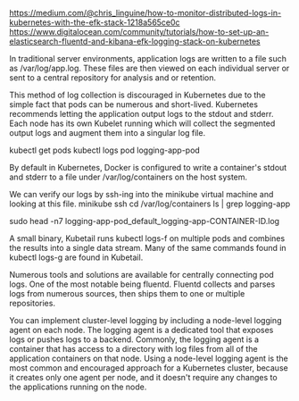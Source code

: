 https://medium.com/@chris_linguine/how-to-monitor-distributed-logs-in-kubernetes-with-the-efk-stack-1218a565ce0c
https://www.digitalocean.com/community/tutorials/how-to-set-up-an-elasticsearch-fluentd-and-kibana-efk-logging-stack-on-kubernetes


In traditional server environments, application logs are written to a file such as /var/log/app.log. 
These files are then viewed on each individual server or sent to a central repository for analysis and or retention.

This method of log collection is discouraged in Kubernetes due to the simple fact that pods can be numerous and short-lived. 
Kubernetes recommends letting the application output logs to the stdout and stderr. 
Each node has its own Kubelet running which will collect the segmented output logs and augment them into a singular log file.

kubectl get pods
kubectl logs pod logging-app-pod

By default in Kubernetes, Docker is configured to write a container's stdout and stderr to a file under /var/log/containers on the host system. 

We can verify our logs by ssh-ing into the minikube virtual machine and looking at this file.
minikube ssh
cd /var/log/containers
ls | grep logging-app

sudo head -n7 logging-app-pod_default_logging-app-CONTAINER-ID.log

A small binary, Kubetail runs kubectl logs-f on multiple pods and combines the results into a single data stream. Many of the same commands found in kubectl logs-g are found in Kubetail.

Numerous tools and solutions are available for centrally connecting pod logs. One of the most notable being fluentd. Fluentd collects and parses logs from numerous sources, then ships them to one or multiple repositories. 

You can implement cluster-level logging by including a node-level logging agent on each node. The logging agent is a dedicated tool that exposes logs or pushes logs to a backend. Commonly, the logging agent is a container that has access to a directory with log files from all of the application containers on that node.
Using a node-level logging agent is the most common and encouraged approach for a Kubernetes cluster, because it creates only one agent per node, and it doesn't require any changes to the applications running on the node. 
